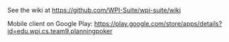See the wiki at https://github.com/WPI-Suite/wpi-suite/wiki

Mobile client on Google Play: https://play.google.com/store/apps/details?id=edu.wpi.cs.team9.planningpoker

